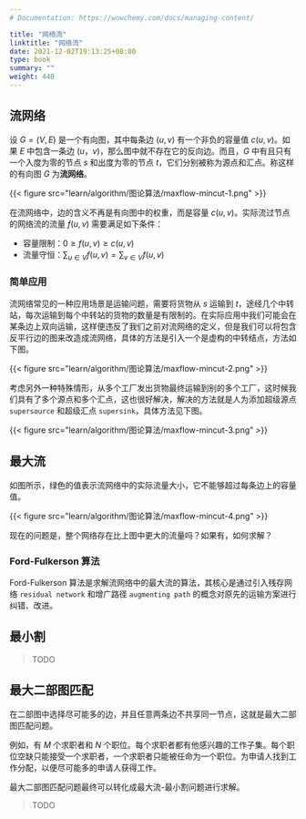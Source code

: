```yaml
---
# Documentation: https://wowchemy.com/docs/managing-content/

title: "网络流"
linktitle: "网络流"
date: 2021-12-02T19:13:25+08:00
type: book
summary: ""
weight: 440
---
```


<!--more-->

## 流网络

设 $G=(V, E)$ 是一个有向图，其中每条边 $(u, v)$ 有一个非负的容量值 $c(u, v)$。如果 $E$ 中包含一条边 $(u，v)$，那么图中就不存在它的反向边。而且，$G$ 中有且只有一个入度为零的节点 $s$ 和出度为零的节点 $t$，它们分别被称为源点和汇点。称这样的有向图 $G$ 为**流网络**。

{{< figure src="learn/algorithm/图论算法/maxflow-mincut-1.png" >}}

在流网络中，边的含义不再是有向图中的权重，而是容量 $c(u, v)$。实际流过节点的网络流的流量 $f(u, v)$ 需要满足如下条件：

- 容量限制：$0 \geqslant f(u, v) \geqslant c(u, v)$
- 流量守恒：$\sum_{u \in V} f(u, v)= \sum_{v \in V} f(u, v)$

### 简单应用

流网络常见的一种应用场景是运输问题，需要将货物从 $s$ 运输到 $t$，途经几个中转站，每次运输到每个中转站的货物的数量是有限制的。在实际应用中我们可能会在某条边上双向运输，这样便违反了我们之前对流网络的定义，但是我们可以将包含反平行边的图来改造成流网络，具体的方法是引入一个是虚构的中转结点，方法如下图。

{{< figure src="learn/algorithm/图论算法/maxflow-mincut-2.png" >}}

考虑另外一种特殊情形，从多个工厂发出货物最终运输到别的多个工厂，这时候我们具有了多个源点和多个汇点，这也很好解决，解决的方法就是人为添加超级源点 `supersource` 和超级汇点 `supersink`，具体方法见下图。

{{< figure src="learn/algorithm/图论算法/maxflow-mincut-3.png" >}}

## 最大流

如图所示，绿色的值表示流网络中的实际流量大小，它不能够超过每条边上的容量值。

{{< figure src="learn/algorithm/图论算法/maxflow-mincut-4.png" >}}

现在的问题是，整个网络存在比上图中更大的流量吗？如果有，如何求解？

### Ford-Fulkerson 算法

Ford-Fulkerson 算法是求解流网络中的最大流的算法，其核心是通过引入残存网络 `residual network` 和增广路径 `augmenting path` 的概念对原先的运输方案进行纠错、改进。

## 最小割

> TODO

## 最大二部图匹配

在二部图中选择尽可能多的边，并且任意两条边不共享同一节点，这就是最大二部图匹配问题。

例如，有 $M$ 个求职者和 $N$ 个职位。每个求职者都有他感兴趣的工作子集。每个职位空缺只能接受一个求职者，一个求职者只能被任命为一个职位。为申请人找到工作分配，以便尽可能多的申请人获得工作。

最大二部图匹配问题最终可以转化成最大流-最小割问题进行求解。

> TODO